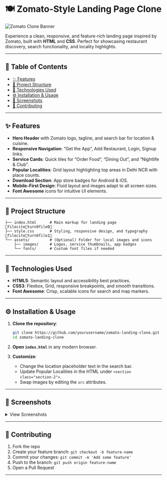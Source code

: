 # 🍽️ Zomato-Style Landing Page Clone

![Zomato Clone Banner](https://b.zmtcdn.com/web_assets/8313a97515fcb0447d2d77c276532a511583262271.png)

Experience a clean, responsive, and feature-rich landing page inspired by Zomato, built with **HTML** and **CSS**. Perfect for showcasing restaurant discovery, search functionality, and locality highlights.

---

## 🔖 Table of Contents

* [✨ Features](#-features)
* [📂 Project Structure](#-project-structure)
* [🎨 Technologies Used](#-technologies-used)
* [⚙️ Installation & Usage](#️-installation--usage)
* [📸 Screenshots](#-screenshots)
* [🤝 Contributing](#-contributing)

---

## ✨ Features

* **Hero Header** with Zomato logo, tagline, and search bar for location & cuisine.
* **Responsive Navigation**: “Get the App”, Add Restaurant, Login, Signup links.
* **Service Cards**: Quick tiles for “Order Food”, “Dining Out”, and “Nightlife & Club”.
* **Popular Localities**: Grid layout highlighting top areas in Delhi NCR with place counts.
* **Download Section**: App store badges for Android & iOS.
* **Mobile-First Design**: Fluid layout and images adapt to all screen sizes.
* **Font Awesome** icons for intuitive UI elements.

---

## 📂 Project Structure

```plaintext
├── index.html      # Main markup for landing page fileciteturn0file0
├── style.css       # Styling, responsive design, and typography fileciteturn0file1
└── assets/         # (Optional) Folder for local images and icons
    ├── images/     # Logos, service thumbnails, app badges
    └── fonts/      # Custom font files if needed
```

---

## 🎨 Technologies Used

* **HTML5**: Semantic layout and accessibility best practices.
* **CSS3**: Flexbox, Grid, responsive breakpoints, and smooth transitions.
* **Font Awesome**: Crisp, scalable icons for search and map markers.

---

## ⚙️ Installation & Usage

1. **Clone the repository**:

   ```bash
   git clone https://github.com/yourusername/zomato-landing-clone.git
   cd zomato-landing-clone
   ```
2. **Open `index.html`** in any modern browser.
3. **Customize**:

   * Change the location placeholder text in the search bar.
   * Update Popular Localities in the HTML under `<section class="section-2">`.
   * Swap images by editing the `src` attributes.

---

## 📸 Screenshots

<details>
<summary>View Screenshots</summary>

|                                              Header & Search                                             |                                                Service Cards                                               |
| :------------------------------------------------------------------------------------------------------: | :--------------------------------------------------------------------------------------------------------: |
| <img src="https://b.zmtcdn.com/web_assets/81f3ff974d82520780078ba1cfbd453a1583259680.png" width="300" /> | <img src="https://b.zmtcdn.com/webFrontend/e5b8785c257af2a7f354f1addaf37e4e1647364814.jpeg" width="300" /> |

|                                             Popular Localities                                             |                                               Download Section                                              |
| :--------------------------------------------------------------------------------------------------------: | :---------------------------------------------------------------------------------------------------------: |
| <img src="https://b.zmtcdn.com/webFrontend/d026b357feb0d63c997549f6398da8cc1647364915.jpeg" width="300" /> | <img src="https://b.zmtcdn.com/data/webuikit/23e930757c3df49840c482a8638bf5c31556001144.png" width="300" /> |

</details>

---

## 🤝 Contributing

1. Fork the repo
2. Create your feature branch: `git checkout -b feature-name`
3. Commit your changes: `git commit -m 'Add some feature'`
4. Push to the branch: `git push origin feature-name`
5. Open a Pull Request

---
